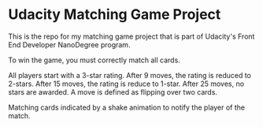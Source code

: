 # Udacity Matching Game Project

This is the repo for my matching game project that is part of Udacity's Front End Developer NanoDegree program.

To win the game, you must correctly match all cards.

All players start with a 3-star rating. After 9 moves, the rating is reduced to 2-stars. After 15 moves, the rating is reduce to 1-star. After 25 moves, no stars are awarded. A move is defined as flipping over two cards.

Matching cards indicated by a shake animation to notify the player of the match.
